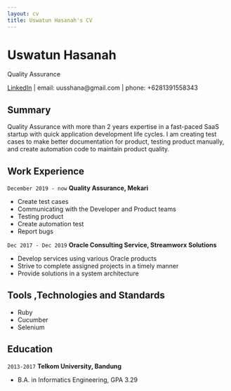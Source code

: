 ```yaml
---
layout: cv
title: Uswatun Hasanah's CV
---
```

# Uswatun Hasanah
Quality Assurance

<div id="webaddress">
<a href="https://www.linkedin.com/in/uswatun-h-3479808b/">LinkedIn</a> | email: uusshana@gmail.com | phone: +6281391558343
</div>


## Summary

Quality Assurance with more than 2 years expertise in a fast-paced SaaS startup with quick application development life cycles. I am creating test cases to make better documentation for product, testing product manually, and create automation code to maintain product quality.

## Work Experience

`December 2019 - now`
__Quality Assurance, Mekari__

- Create test cases
- Communicating with the Developer and Product teams
- Testing product
- Create automation test
- Report bugs

`Dec 2017 - Dec 2019`
__Oracle Consulting Service, Streamworx Solutions__

- Develop services using various Oracle products
- Strive to complete assigned projects in a timely manner
- Provide solutions in a system architecture


## Tools ,Technologies and Standards

- Ruby
- Cucumber
- Selenium

## Education

`2013-2017`
__Telkom University, Bandung__

- B.A. in Informatics Engineering, GPA 3.29

<!-- ### Footer

Last updated: January 2022 -->


